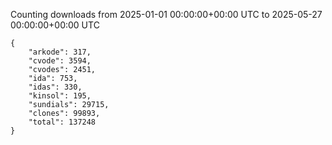 
Counting downloads from 2025-01-01 00:00:00+00:00 UTC to 2025-05-27 00:00:00+00:00 UTC

```
{
    "arkode": 317,
    "cvode": 3594,
    "cvodes": 2451,
    "ida": 753,
    "idas": 330,
    "kinsol": 195,
    "sundials": 29715,
    "clones": 99893,
    "total": 137248
}
```
